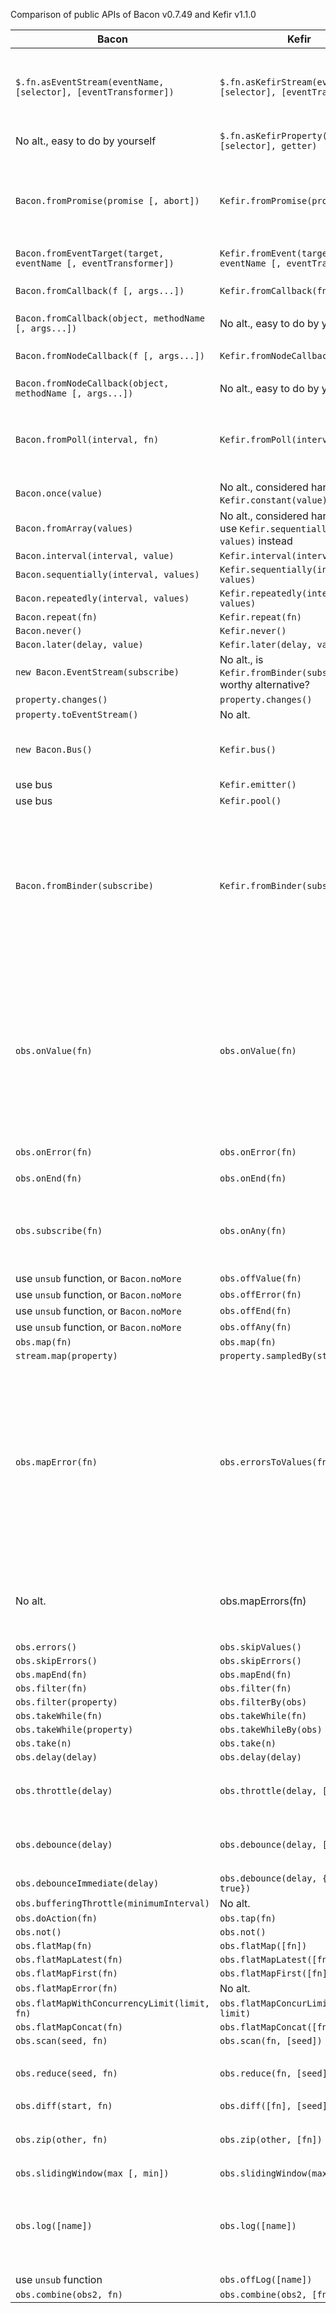 Comparison of public APIs of Bacon v0.7.49 and Kefir v1.1.0


| Bacon | Kefir | Comments |
| ----- | ----- | -------- |
| `$.fn.asEventStream(eventName, [selector], [eventTransformer])` | `$.fn.asKefirStream(eventName, [selector], [eventTransformer])` | In Kefir this method avalible not in core but in separate lib [kefir-jquery](https://github.com/pozadi/kefir-jquery) |
| No alt., easy to do by yourself | `$.fn.asKefirProperty(eventName, [selector], getter)` | Also from kefir-jquery |
| `Bacon.fromPromise(promise [, abort])` | `Kefir.fromPromise(promise)` | No `abort` option in Kefir, and in Kefir the result is Property unlike Stream in Bacon |
| `Bacon.fromEventTarget(target, eventName [, eventTransformer])` | `Kefir.fromEvent(target, eventName [, eventTransformer])` |  |
| `Bacon.fromCallback(f [, args...])` | `Kefir.fromCallback(fn)` | No `args` argument in Kefir |
| `Bacon.fromCallback(object, methodName [, args...])` | No alt., easy to do by yourself |  |
| `Bacon.fromNodeCallback(f [, args...])` | `Kefir.fromNodeCallback(fn)` | No `args` argument in Kefir |
| `Bacon.fromNodeCallback(object, methodName [, args...])` | No alt., easy to do by yourself |  |
| `Bacon.fromPoll(interval, fn)` | `Kefir.fromPoll(interval, fn)` | In Kefir there is no feature "Polling ends permanently when f returns Bacon.End" |
| `Bacon.once(value)` | No alt., considered harmful, use `Kefir.constant(value)` instead |  |
| `Bacon.fromArray(values)` | No alt., considered harmful, try to use `Kefir.sequentially(0, values)` instead |  |
| `Bacon.interval(interval, value)` | `Kefir.interval(interval, value)` |  |
| `Bacon.sequentially(interval, values)` | `Kefir.sequentially(interval, values)` |  |
| `Bacon.repeatedly(interval, values)` | `Kefir.repeatedly(interval, values)` |  |
| `Bacon.repeat(fn)` | `Kefir.repeat(fn)` |  |
| `Bacon.never()` | `Kefir.never()` |  |
| `Bacon.later(delay, value)` | `Kefir.later(delay, value)` |  |
| `new Bacon.EventStream(subscribe)` | No alt., is `Kefir.fromBinder(subscribe)` a worthy alternative? |  |
| `property.changes()` | `property.changes()` |  |
| `property.toEventStream()` | No alt. |  |
| `new Bacon.Bus()` | `Kefir.bus()` | In Kefir there is `emit` method unlike `push` in Bacon |
| use bus | `Kefir.emitter()` |  |
| use bus | `Kefir.pool()` |  |
| `Bacon.fromBinder(subscribe)` | `Kefir.fromBinder(subscribe)` | In Kefir [emitter object](https://pozadi.github.io/kefir/#emitter-object) used unlike `sink` function in Bacon. In Kefir there is no feature "The sink function may return Bacon.noMore ..." |
| `obs.onValue(fn)` | `obs.onValue(fn)` | Kefir returns `this` for chaining, unlike Bacon that returns `unsubscribe` function. Also Kefir doesn't support feature of unsubscribing by return `noMore` special value. |
| `obs.onError(fn)` | `obs.onError(fn)` | Same as for `obs.onValue` |
| `obs.onEnd(fn)` | `obs.onEnd(fn)` | Same as for `obs.onValue` |
| `obs.subscribe(fn)` | `obs.onAny(fn)` | Same as for `obs.onValue`, plus there is differencies in event object API |
| use `unsub` function, or `Bacon.noMore` | `obs.offValue(fn)` |  |
| use `unsub` function, or `Bacon.noMore` | `obs.offError(fn)` |  |
| use `unsub` function, or `Bacon.noMore` | `obs.offEnd(fn)` |  |
| use `unsub` function, or `Bacon.noMore` | `obs.offAny(fn)` |  |
| `obs.map(fn)` | `obs.map(fn)` |  |
| `stream.map(property)` | `property.sampledBy(stream)` |  |
| `obs.mapError(fn)` | `obs.errorsToValues(fn)` | In Kefir you supposed to return an object with shape `{convert: Bool, value: Any}`, in Bacon you return `Event`. In Kefir there is no way to chnage error content if you not converting it to a value. |
| No alt. | obs.mapErrors(fn) | Just like `.map` but for errors, doesn't converts errors to values |
| `obs.errors()` | `obs.skipValues()` |  |
| `obs.skipErrors()` | `obs.skipErrors()` |  |
| `obs.mapEnd(fn)` | `obs.mapEnd(fn)` |  |
| `obs.filter(fn)` | `obs.filter(fn)` |  |
| `obs.filter(property)` | `obs.filterBy(obs)` |  |
| `obs.takeWhile(fn)` | `obs.takeWhile(fn)` |  |
| `obs.takeWhile(property)` | `obs.takeWhileBy(obs)` |  |
| `obs.take(n)` | `obs.take(n)` |  |
| `obs.delay(delay)` | `obs.delay(delay)` |  |
| `obs.throttle(delay)` | `obs.throttle(delay, [options])` | Kefir accepts underscore-like options object |
| `obs.debounce(delay)` | `obs.debounce(delay, [options])` | Kefir accepts underscore-like options object |
| `obs.debounceImmediate(delay)` | `obs.debounce(delay, {immediate: true})` |  |
| `obs.bufferingThrottle(minimumInterval)` | No alt. |  |
| `obs.doAction(fn)` | `obs.tap(fn)` |  |
| `obs.not()` | `obs.not()` |  |
| `obs.flatMap(fn)` | `obs.flatMap([fn])` |  |
| `obs.flatMapLatest(fn)` | `obs.flatMapLatest([fn])` |  |
| `obs.flatMapFirst(fn)` | `obs.flatMapFirst([fn])` |  |
| `obs.flatMapError(fn)` | No alt. |  |
| `obs.flatMapWithConcurrencyLimit(limit, fn)` | `obs.flatMapConcurLimit([fn], limit)` |  |
| `obs.flatMapConcat(fn)` | `obs.flatMapConcat([fn])` |  |
| `obs.scan(seed, fn)` | `obs.scan(fn, [seed])` |  |
| `obs.reduce(seed, fn)` | `obs.reduce(fn, [seed])` | In Bacon there is also `.fold` alias for `.reduce` |
| `obs.diff(start, fn)` | `obs.diff([fn], [seed])` |  |
| `obs.zip(other, fn)` | `obs.zip(other, [fn])` | In Kefir you can also pass array as `other` arg |
| `obs.slidingWindow(max [, min])` | `obs.slidingWindow(max [, min])` |  |
| `obs.log([name])` | `obs.log([name])` | The log format is different. Kefir returns `this` unlike Bacon, that returns `unusb` function |
| use `unsub` function | `obs.offLog([name])` |  |
| `obs.combine(obs2, fn)` | `obs.combine(obs2, [fn])` |  |
